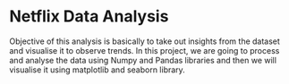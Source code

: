 # Netflix Data Analysis
 
Objective of this analysis is basically to take out insights from the dataset and visualise it to observe trends. In this project, we are going to process and analyse the data using Numpy and Pandas libraries and then we will visualise it using matplotlib and seaborn library.

